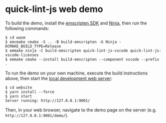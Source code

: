 # quick-lint-js web demo

To build the demo, install the [emscripten SDK][emscripten-sdk] and
[Ninja][], then run the following commands:

    $ cd wasm
    $ emcmake cmake -S .. -B build-emscripten -G Ninja -DCMAKE_BUILD_TYPE=Release
    $ emmake ninja -C build-emscripten quick-lint-js-vscode quick-lint-js-vscode-licenses
    $ emmake cmake --install build-emscripten --component vscode --prefix .

To run the demo on your own machine, execute the build instructions above, then
start the [local development web server](../README.md#Developing):

    $ cd website
    $ yarn install --force
    $ yarn start
    Server running: http://127.0.0.1:9001/

Then, in your web browser, navigate to the demo page on the server (e.g.
`http://127.0.0.1:9001/demo/`).

[Ninja]: https://ninja-build.org/
[emscripten-sdk]: https://emscripten.org/docs/getting_started/downloads.html
